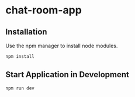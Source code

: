 # chat-room-app

## Installation

Use the npm manager to install node modules.

```bash
npm install
```

## Start Application in Development

```bash
npm run dev
```
